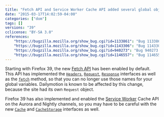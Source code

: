 ```yaml
---
title: "Fetch API and Service Worker Cache API added several global objects"
date: "2015-03-17T14:02:59-04:00"
categories: ["dom"]
tags: []
versions: "39"
cclicense: "BY-SA 3.0"
references:
    "https://bugzilla.mozilla.org/show_bug.cgi?id=1133861": "Bug 1133861 - Enable the Fetch API by default"
    "https://bugzilla.mozilla.org/show_bug.cgi?id=1143306": "Bug 1143306 - Missing contents of http://www.dailymotion.com/video/"
    "https://bugzilla.mozilla.org/show_bug.cgi?id=940273": "Bug 940273 - Implement Cache and CacheStorage for ServiceWorkers"
    "https://bugzilla.mozilla.org/show_bug.cgi?id=1146557": "Bug 1146557 - enable Service Worker Cache pref for non-release builds"
---
```

Starting with Firefox 39, the new [Fetch API](https://developer.mozilla.org/en-US/docs/Web/API/Fetch_API) has been enabled by default. This API has implemented the [`Headers`](https://developer.mozilla.org/en-US/docs/Web/API/Headers), [`Request`](https://developer.mozilla.org/en-US/docs/Web/API/Request), [`Response`](https://developer.mozilla.org/en-US/docs/Web/API/Response) interfaces as well as the [`fetch`](https://developer.mozilla.org/en-US/docs/Web/API/GlobalFetch/fetch) method, so that you can no longer use those names for your global variables. Dailymotion is known to be affected by this change, because the site had its own `Request` object.

Firefox 39 has also implemented and enabled the [Service Worker](https://developer.mozilla.org/en-US/docs/Web/API/ServiceWorker_API) Cache API on the Aurora and Nightly channels, so you may have to be careful with the new [`Cache`](https://developer.mozilla.org/en-US/docs/Web/API/Cache) and [`CacheStorage`](https://developer.mozilla.org/en-US/docs/Web/API/CacheStorage) interfaces as well.

